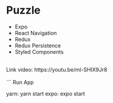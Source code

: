 # Puzzle

* Expo
* React Navigation
* Redux
* Redux Persistence
* Styled Components

<br/>
Link video: https://youtu.be/ml-SHIX9Jr8
<br/>

<br/>
```
Run App

yarn: yarn start 
expo: expo start

```
